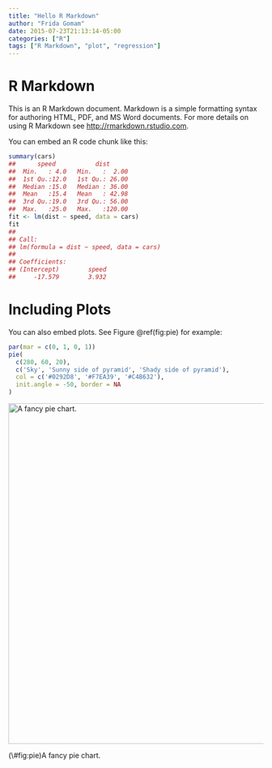 ```yaml
---
title: "Hello R Markdown"
author: "Frida Gomam"
date: 2015-07-23T21:13:14-05:00
categories: ["R"]
tags: ["R Markdown", "plot", "regression"]
---
```




# R Markdown

This is an R Markdown document. Markdown is a simple formatting syntax for authoring HTML, PDF, and MS Word documents. For more details on using R Markdown see <http://rmarkdown.rstudio.com>.

You can embed an R code chunk like this:


```r
summary(cars)
##      speed           dist       
##  Min.   : 4.0   Min.   :  2.00  
##  1st Qu.:12.0   1st Qu.: 26.00  
##  Median :15.0   Median : 36.00  
##  Mean   :15.4   Mean   : 42.98  
##  3rd Qu.:19.0   3rd Qu.: 56.00  
##  Max.   :25.0   Max.   :120.00
fit <- lm(dist ~ speed, data = cars)
fit
## 
## Call:
## lm(formula = dist ~ speed, data = cars)
## 
## Coefficients:
## (Intercept)        speed  
##     -17.579        3.932
```

# Including Plots

You can also embed plots. See Figure \@ref(fig:pie) for example:


```r
par(mar = c(0, 1, 0, 1))
pie(
  c(280, 60, 20),
  c('Sky', 'Sunny side of pyramid', 'Shady side of pyramid'),
  col = c('#0292D8', '#F7EA39', '#C4B632'),
  init.angle = -50, border = NA
)
```

<div class="figure">
<img src="2015-07-23-r-rmarkdown_files/figure-html/pie-1.png" alt="A fancy pie chart." width="672" />
<p class="caption">(\#fig:pie)A fancy pie chart.</p>
</div>
